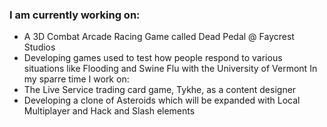### I am currently working on:
- A 3D Combat Arcade Racing Game called Dead Pedal @ Faycrest Studios
- Developing games used to test how people respond to various situations like Flooding and Swine Flu with the University of Vermont
In my sparre time I work on:
- The Live Service trading card game, Tykhe, as a content designer
- Developing a clone of Asteroids which will be expanded with Local Multiplayer and Hack and Slash elements

<!--
**IanMelvin/IanMelvin** is a ✨ _special_ ✨ repository because its `README.md` (this file) appears on your GitHub profile.

Here are some ideas to get you started:

- 🔭 I’m currently working on ...
- 🌱 I’m currently learning ...
- 👯 I’m looking to collaborate on ...
- 🤔 I’m looking for help with ...
- 💬 Ask me about ...
- 📫 How to reach me: ...
- 😄 Pronouns: ...
- ⚡ Fun fact: ...
-->

